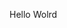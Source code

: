 Hello Wolrd












































































































































































































































































































































































































































































































































































































































































































































































































































































































































































































































































































































































































































































































































































































































































































































































































































































































































































































































































































































































































































































































































































































































































































































































































































































































































































































































































































































































































































































































































































































































































































































































































































































































































































































































































































































































































































































































































































































































































































































































































































































































































































































































































































































































































































































































































































































































































































































































































































































































































































































































































































































































































































































































































